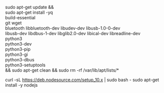 sudo apt-get update && \
sudo apt-get install -yq \
    build-essential \
    git wget  \
    bluetooth libbluetooth-dev libudev-dev libusb-1.0-0-dev \
    libusb-dev libdbus-1-dev libglib2.0-dev libical-dev libreadline-dev \
    python3 \
    python3-dev \
    python3-pip \
    python3-gi \
    python3-dbus \
    python3-setuptools \
  && sudo apt-get clean && sudo rm -rf /var/lib/apt/lists/*

  curl -sL https://deb.nodesource.com/setup_10.x | sudo bash -
  sudo apt-get install -y nodejs
  